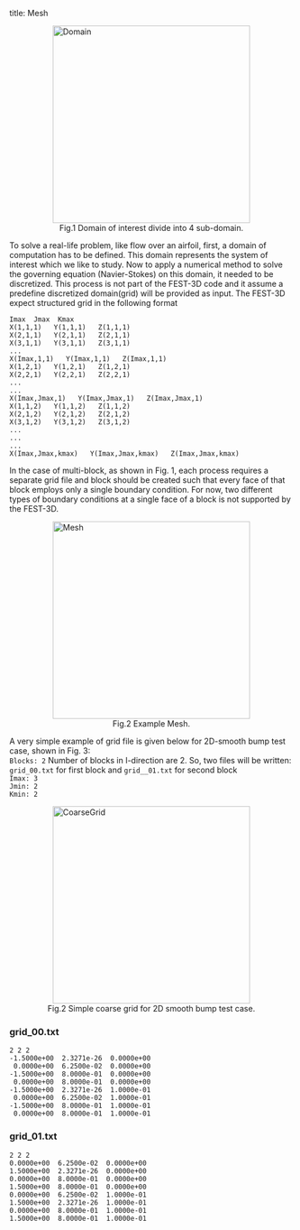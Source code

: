 title: Mesh

<figure>
  <div style="display: flex; flex-wrap: wrap; justify-content: center; align-items:center">
    <img src="|media|/Domain.png" alt="Domain" style="width:350px">
  </div>
  <div style="display: flex; flex-wrap: wrap; justify-content: center; align-items:center">
    <figcaption> Fig.1 Domain of interest divide into 4 sub-domain.</figcaption>
  </div>
</figure>


To solve a real-life problem, like flow over
an airfoil, first, a domain of computation has to be defined. This 
domain represents the system of interest which we
like to study. Now to apply a numerical method
to solve the governing equation (Navier-Stokes) on this domain, it needed
to be discretized. This process is not part of the FEST-3D
code and it assume a predefine discretized domain(grid) will
be provided as input. The FEST-3D expect structured grid in
 the following format
```
Imax  Jmax  Kmax
X(1,1,1)   Y(1,1,1)   Z(1,1,1)
X(2,1,1)   Y(2,1,1)   Z(2,1,1)
X(3,1,1)   Y(3,1,1)   Z(3,1,1)
...
X(Imax,1,1)   Y(Imax,1,1)   Z(Imax,1,1)
X(1,2,1)   Y(1,2,1)   Z(1,2,1)
X(2,2,1)   Y(2,2,1)   Z(2,2,1)
...
...
X(Imax,Jmax,1)   Y(Imax,Jmax,1)   Z(Imax,Jmax,1)
X(1,1,2)   Y(1,1,2)   Z(1,1,2)
X(2,1,2)   Y(2,1,2)   Z(2,1,2)
X(3,1,2)   Y(3,1,2)   Z(3,1,2)
...
...
...
X(Imax,Jmax,kmax)   Y(Imax,Jmax,kmax)   Z(Imax,Jmax,kmax)
```

In the case of multi-block, as shown in Fig. 1, each process requires a separate grid file
and block should be created such that every face of that
block employs only a single boundary condition. For now, two different types of boundary
conditions at a single face  of a block is not supported by the FEST-3D.
<figure>
  <div style="display: flex; flex-wrap: wrap; justify-content: center; align-items:center">
    <img src="|media|/Mesh.png" alt="Mesh" style="width:350px">
  </div>
  <div style="display: flex; flex-wrap: wrap; justify-content: center; align-items:center">
    <figcaption> Fig.2 Example Mesh.</figcaption>
  </div>
</figure>

A very simple example of grid file is given below for 2D-smooth bump test case, shown in Fig. 3:<br>
`Blocks: 2` Number of blocks in I-direction are 2. So, two files will be written: `grid_00.txt` for first block and 
`grid__01.txt` for second block<br>
`Imax: 3` <br>
`Jmin: 2` <br>
`Kmin: 2` <br>
<figure>
  <div style="display: flex; flex-wrap: wrap; justify-content: center; align-items:center">
    <img src="|media|/CoarseGrid.png" alt="CoarseGrid" style="width:350px">
  </div>
  <div style="display: flex; flex-wrap: wrap; justify-content: center; align-items:center">
    <figcaption> Fig.2 Simple coarse grid for 2D smooth bump test case.</figcaption>
  </div>
</figure>

### grid_00.txt
```
2 2 2
-1.5000e+00  2.3271e-26  0.0000e+00
 0.0000e+00  6.2500e-02  0.0000e+00
-1.5000e+00  8.0000e-01  0.0000e+00
 0.0000e+00  8.0000e-01  0.0000e+00
-1.5000e+00  2.3271e-26  1.0000e-01
 0.0000e+00  6.2500e-02  1.0000e-01
-1.5000e+00  8.0000e-01  1.0000e-01
 0.0000e+00  8.0000e-01  1.0000e-01
```

### grid_01.txt
```
2 2 2
0.0000e+00  6.2500e-02  0.0000e+00
1.5000e+00  2.3271e-26  0.0000e+00
0.0000e+00  8.0000e-01  0.0000e+00
1.5000e+00  8.0000e-01  0.0000e+00
0.0000e+00  6.2500e-02  1.0000e-01
1.5000e+00  2.3271e-26  1.0000e-01
0.0000e+00  8.0000e-01  1.0000e-01
1.5000e+00  8.0000e-01  1.0000e-01
```
